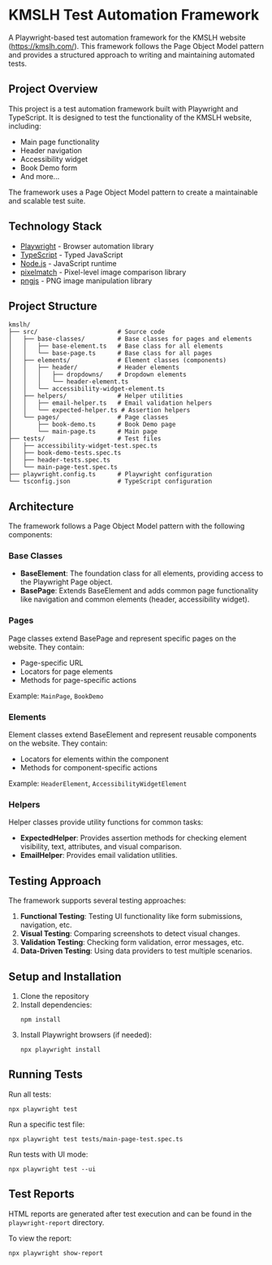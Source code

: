 # KMSLH Test Automation Framework

A Playwright-based test automation framework for the KMSLH website (https://kmslh.com/). This framework follows the Page Object Model pattern and provides a structured approach to writing and maintaining automated tests.

## Project Overview

This project is a test automation framework built with Playwright and TypeScript. It is designed to test the functionality of the KMSLH website, including:

- Main page functionality
- Header navigation
- Accessibility widget
- Book Demo form
- And more...

The framework uses a Page Object Model pattern to create a maintainable and scalable test suite.

## Technology Stack

- [Playwright](https://playwright.dev/) - Browser automation library
- [TypeScript](https://www.typescriptlang.org/) - Typed JavaScript
- [Node.js](https://nodejs.org/) - JavaScript runtime
- [pixelmatch](https://github.com/mapbox/pixelmatch) - Pixel-level image comparison library
- [pngjs](https://github.com/lukeapage/pngjs) - PNG image manipulation library

## Project Structure

```
kmslh/
├── src/                      # Source code
│   ├── base-classes/         # Base classes for pages and elements
│   │   ├── base-element.ts   # Base class for all elements
│   │   └── base-page.ts      # Base class for all pages
│   ├── elements/             # Element classes (components)
│   │   ├── header/           # Header elements
│   │   │   ├── dropdowns/    # Dropdown elements
│   │   │   └── header-element.ts
│   │   └── accessibility-widget-element.ts
│   ├── helpers/              # Helper utilities
│   │   ├── email-helper.ts   # Email validation helpers
│   │   └── expected-helper.ts # Assertion helpers
│   └── pages/                # Page classes
│       ├── book-demo.ts      # Book Demo page
│       └── main-page.ts      # Main page
├── tests/                    # Test files
│   ├── accessibility-widget-test.spec.ts
│   ├── book-demo-tests.spec.ts
│   ├── header-tests.spec.ts
│   └── main-page-test.spec.ts
├── playwright.config.ts      # Playwright configuration
└── tsconfig.json             # TypeScript configuration
```

## Architecture

The framework follows a Page Object Model pattern with the following components:

### Base Classes

- **BaseElement**: The foundation class for all elements, providing access to the Playwright Page object.
- **BasePage**: Extends BaseElement and adds common page functionality like navigation and common elements (header, accessibility widget).

### Pages

Page classes extend BasePage and represent specific pages on the website. They contain:
- Page-specific URL
- Locators for page elements
- Methods for page-specific actions

Example: `MainPage`, `BookDemo`

### Elements

Element classes extend BaseElement and represent reusable components on the website. They contain:
- Locators for elements within the component
- Methods for component-specific actions

Example: `HeaderElement`, `AccessibilityWidgetElement`

### Helpers

Helper classes provide utility functions for common tasks:
- **ExpectedHelper**: Provides assertion methods for checking element visibility, text, attributes, and visual comparison.
- **EmailHelper**: Provides email validation utilities.

## Testing Approach

The framework supports several testing approaches:

1. **Functional Testing**: Testing UI functionality like form submissions, navigation, etc.
2. **Visual Testing**: Comparing screenshots to detect visual changes.
3. **Validation Testing**: Checking form validation, error messages, etc.
4. **Data-Driven Testing**: Using data providers to test multiple scenarios.

## Setup and Installation

1. Clone the repository
2. Install dependencies:
   ```
   npm install
   ```
3. Install Playwright browsers (if needed):
   ```
   npx playwright install
   ```

## Running Tests

Run all tests:
```
npx playwright test
```

Run a specific test file:
```
npx playwright test tests/main-page-test.spec.ts
```

Run tests with UI mode:
```
npx playwright test --ui
```

## Test Reports

HTML reports are generated after test execution and can be found in the `playwright-report` directory.

To view the report:
```
npx playwright show-report
```